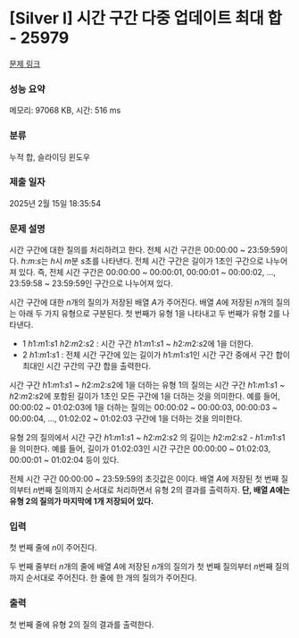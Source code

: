 # [Silver I] 시간 구간 다중 업데이트 최대 합 - 25979 

[문제 링크](https://www.acmicpc.net/problem/25979) 

### 성능 요약

메모리: 97068 KB, 시간: 516 ms

### 분류

누적 합, 슬라이딩 윈도우

### 제출 일자

2025년 2월 15일 18:35:54

### 문제 설명

<p>시간 구간에 대한 질의를 처리하려고 한다. 전체 시간 구간은 00:00:00 ~ 23:59:59이다. <em>h</em>:<em>m</em>:<em>s</em>는 <em>h</em>시 <em>m</em>분 <em>s</em>초를 나타낸다. 전체 시간 구간은 길이가 1초인 구간으로 나누어져 있다. 즉, 전체 시간 구간은 00:00:00 ~ 00:00:01, 00:00:01 ~ 00:00:02, ..., 23:59:58 ~ 23:59:59인 구간으로 나누어져 있다.</p>

<p>시간 구간에 대한 <em>n</em>개의 질의가 저장된 배열 <em>A</em>가 주어진다. 배열 <em>A</em>에 저장된 <em>n</em>개의 질의는 아래 두 가지 유형으로 구분된다. 첫 번째가 유형 1을 나타내고 두 번째가 유형 2를 나타낸다.</p>

<ul>
	<li> 1 <em>h</em>1:<em>m</em>1:<em>s</em>1 <em>h</em>2:<em>m</em>2:<em>s</em>2 : 시간 구간 <em>h</em>1:<em>m</em>1:<em>s</em>1 ~ <em>h</em>2:<em>m</em>2:<em>s</em>2에 1을 더한다.</li>
	<li> 2 <em>h</em>1:<em>m</em>1:<em>s</em>1 : 전체 시간 구간에 있는 길이가 <em>h</em>1:<em>m</em>1:<em>s</em>1인 시간 구간 중에서 구간 합이 최대인 시간 구간의 구간 합을 출력한다.</li>
</ul>

<p>시간 구간 <em>h</em>1:<em>m</em>1:<em>s</em>1 ~ <em>h</em>2:<em>m</em>2:<em>s</em>2에 1을 더하는 유형 1의 질의는 시간 구간 <em>h</em>1:<em>m</em>1:<em>s</em>1 ~ <em>h</em>2:<em>m</em>2:<em>s</em>2에 포함된 길이가 1초인 모든 구간에 1을 더하는 것을 의미한다. 예를 들어, 00:00:02 ~ 01:02:03에 1을 더하는 질의는 00:00:02 ~ 00:00:03, 00:00:03 ~ 00:00:04, ..., 01:02:02 ~ 01:02:03 구간에 1을 더하는 것을 의미한다.</p>

<p>유형 2의 질의에서 시간 구간 <em>h</em>1:<em>m</em>1:<em>s</em>1 ~ <em>h</em>2:<em>m</em>2:<em>s</em>2 의 길이는 <em>h</em>2:<em>m</em>2:<em>s</em>2 - <em>h</em>1:<em>m</em>1:<em>s</em>1 을 의미한다. 예를 들어, 길이가 01:02:03인 시간 구간은 00:00:00 ~ 01:02:03, 00:00:01 ~ 01:02:04 등이 있다.</p>

<p>전체 시간 구간 00:00:00 ~ 23:59:59의 초깃값은 0이다. 배열 <em>A</em>에 저장된 첫 번째 질의부터 <em>n</em>번째 질의까지 순서대로 처리하면서 유형 2의 결과를 출력하자. <strong>단, 배열 <em>A</em>에는 유형 2의 질의가 마지막에 1개 저장되어 있다.</strong></p>

### 입력 

 <p>첫 번째 줄에 <em>n</em>이 주어진다.</p>

<p>두 번째 줄부터 <em>n</em>개의 줄에 배열 <em>A</em>에 저장된 <em>n</em>개의 질의가 첫 번째 질의부터 <em>n</em>번째 질의까지 순서대로 주어진다. 한 줄에 한 개의 질의가 주어진다.</p>

### 출력 

 <p>첫 번째 줄에 유형 2의 질의 결과를 출력한다.</p>

